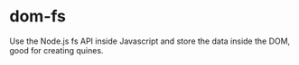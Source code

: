 # dom-fs
Use the Node.js fs API inside Javascript and store the data inside the DOM, good for creating quines.
